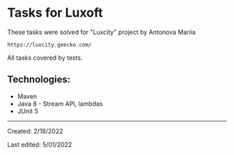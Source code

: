 # Tasks for Luxoft

These tasks were solved for "Luxcity" project
by Antonova Mariia
```shell
https://luxcity.geecko.com/
```
All tasks covered by tests.

## Technologies:
* Maven
* Java 8 - Stream API, lambdas
* JUnit 5

___
Created: 2/18/2022

Last edited: 5/01/2022
